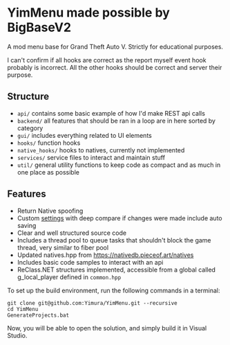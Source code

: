 # YimMenu made possible by BigBaseV2
A mod menu base for Grand Theft Auto V.
Strictly for educational purposes.

I can't confirm if all hooks are correct as the report myself event hook probably is incorrect. All the other hooks should be correct and server their purpose.

## Structure

- `api/` contains some basic example of how I'd make REST api calls
- `backend/` all features that should be ran in a loop are in here sorted by category
- `gui/` includes everything related to UI elements
- `hooks/` function hooks
- `native_hooks/` hooks to natives, currently not implemented
- `services/` service files to interact and maintain stuff
- `util/` general utility functions to keep code as compact and as much in one place as possible

## Features

 - Return Native spoofing
 - Custom [settings](BigBaseV2/src/core/globals.hpp) with deep compare if changes were made include auto saving
 - Clear and well structured source code
 - Includes a thread pool to queue tasks that shouldn't block the game thread, very similar to fiber pool
 - Updated natives.hpp from https://nativedb.pieceof.art/natives
 - Includes basic code samples to interact with an api
 - ReClass.NET structures implemented, accessible from a global called g_local_player defined in `common.hpp`

To set up the build environment, run the following commands in a terminal:
```dos
git clone git@github.com:Yimura/YimMenu.git --recursive
cd YimMenu
GenerateProjects.bat
```
Now, you will be able to open the solution, and simply build it in Visual Studio.
